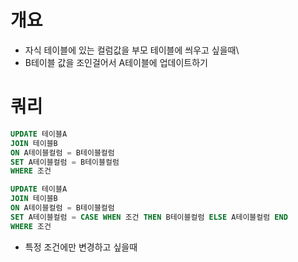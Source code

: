 # 개요

- 자식 테이블에 있는 컬럼값을 부모 테이블에 씌우고 싶을때\
- B테이블 값을 조인걸어서 A테이블에 업데이트하기

# 쿼리

```sql
UPDATE 테이블A
JOIN 테이블B
ON A테이블컬럼 = B테이블컬럼
SET A테이블컬럼 = B테이블컬럼
WHERE 조건
```

```sql
UPDATE 테이블A
JOIN 테이블B
ON A테이블컬럼 = B테이블컬럼
SET A테이블컬럼 = CASE WHEN 조건 THEN B테이블컬럼 ELSE A테이블컬럼 END 
WHERE 조건
```

- 특정 조건에만 변경하고 싶을때